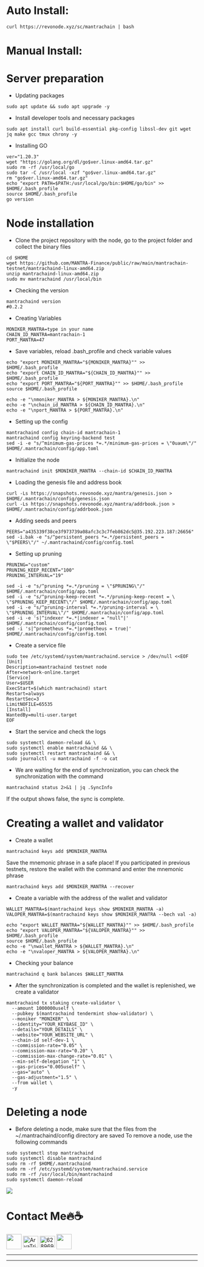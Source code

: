 # **Auto Install:**
``` 
curl https://revonode.xyz/sc/mantrachain | bash
```
# **Manual Install:**
# **Server preparation**
- Updating packages
```
sudo apt update && sudo apt upgrade -y
```
- Install developer tools and necessary packages
```
sudo apt install curl build-essential pkg-config libssl-dev git wget jq make gcc tmux chrony -y
```
- Installing GO
```
ver="1.20.3"
wget "https://golang.org/dl/go$ver.linux-amd64.tar.gz"
sudo rm -rf /usr/local/go
sudo tar -C /usr/local -xzf "go$ver.linux-amd64.tar.gz"
rm "go$ver.linux-amd64.tar.gz"
echo "export PATH=$PATH:/usr/local/go/bin:$HOME/go/bin" >> $HOME/.bash_profile
source $HOME/.bash_profile
go version
```
# **Node installation**
- Clone the project repository with the node, go to the project folder and collect the binary files
```
cd $HOME
wget https://github.com/MANTRA-Finance/public/raw/main/mantrachain-testnet/mantrachaind-linux-amd64.zip
unzip mantrachaind-linux-amd64.zip
sudo mv mantrachaind /usr/local/bin
```
- Checking the version
```
mantrachaind version
#0.2.2
```
- Creating Variables
```
MONIKER_MANTRA=type in your name
CHAIN_ID_MANTRA=mantrachain-1
PORT_MANTRA=47
```
- Save variables, reload .bash_profile and check variable values
```
echo "export MONIKER_MANTRA="${MONIKER_MANTRA}"" >> $HOME/.bash_profile
echo "export CHAIN_ID_MANTRA="${CHAIN_ID_MANTRA}"" >> $HOME/.bash_profile
echo "export PORT_MANTRA="${PORT_MANTRA}"" >> $HOME/.bash_profile
source $HOME/.bash_profile

echo -e "\nmoniker_MANTRA > ${MONIKER_MANTRA}.\n"
echo -e "\nchain_id_MANTRA > ${CHAIN_ID_MANTRA}.\n"
echo -e "\nport_MANTRA > ${PORT_MANTRA}.\n"
```
- Setting up the config
```
mantrachaind config chain-id mantrachain-1
mantrachaind config keyring-backend test
sed -i -e "s/^minimum-gas-prices *=.*/minimum-gas-prices = \"0uaum\"/" $HOME/.mantrachain/config/app.toml
```
- Initialize the node
```
mantrachaind init $MONIKER_MANTRA --chain-id $CHAIN_ID_MANTRA
```
- Loading the genesis file and address book
```
curl -Ls https://snapshots.revonode.xyz/mantra/genesis.json > $HOME/.mantrachain/config/genesis.json
curl -Ls https://snapshots.revonode.xyz/mantra/addrbook.json > $HOME/.mantrachain/config/addrbook.json
```
- Adding seeds and peers
```
PEERS="a435339f38ce3f973739a08afc3c3c7feb862dc5@35.192.223.187:26656"
sed -i.bak -e "s/^persistent_peers *=.*/persistent_peers = \"$PEERS\"/" ~/.mantrachaind/config/config.toml
```
- Setting up pruning
```
PRUNING="custom"
PRUNING_KEEP_RECENT="100"
PRUNING_INTERVAL="19"

sed -i -e "s/^pruning *=.*/pruning = \"$PRUNING\"/" $HOME/.mantrachain/config/app.toml
sed -i -e "s/^pruning-keep-recent *=.*/pruning-keep-recent = \
\"$PRUNING_KEEP_RECENT\"/" $HOME/.mantrachain/config/app.toml
sed -i -e "s/^pruning-interval *=.*/pruning-interval = \
\"$PRUNING_INTERVAL\"/" $HOME/.mantrachain/config/app.toml
sed -i -e 's|^indexer *=.*|indexer = "null"|' $HOME/.mantrachain/config/config.toml
sed -i 's|^prometheus *=.*|prometheus = true|' $HOME/.mantrachain/config/config.toml
```
- Create a service file
```
sudo tee /etc/systemd/system/mantrachaind.service > /dev/null <<EOF
[Unit]
Description=mantrachaind testnet node
After=network-online.target
[Service]
User=$USER
ExecStart=$(which mantrachaind) start
Restart=always
RestartSec=3
LimitNOFILE=65535
[Install]
WantedBy=multi-user.target
EOF
```
- Start the service and check the logs
```
sudo systemctl daemon-reload && \
sudo systemctl enable mantrachaind && \
sudo systemctl restart mantrachaind && \
sudo journalctl -u mantrachaind -f -o cat
```
- We are waiting for the end of synchronization, you can check the synchronization with the command
```
mantrachaind status 2>&1 | jq .SyncInfo
```
If the output shows false, the sync is complete.

# **Creating a wallet and validator**
- Create a wallet
```
mantrachaind keys add $MONIKER_MANTRA
```
Save the mnemonic phrase in a safe place!
If you participated in previous testnets, restore the wallet with the command and enter the mnemonic phrase
```
mantrachaind keys add $MONIKER_MANTRA --recover
```
- Create a variable with the address of the wallet and validator
```
WALLET_MANTRA=$(mantrachaind keys show $MONIKER_MANTRA -a)
VALOPER_MANTRA=$(mantrachaind keys show $MONIKER_MANTRA --bech val -a)

echo "export WALLET_MANTRA="${WALLET_MANTRA}"" >> $HOME/.bash_profile
echo "export VALOPER_MANTRA="${VALOPER_MANTRA}"" >> $HOME/.bash_profile
source $HOME/.bash_profile
echo -e "\nwallet_MANTRA > ${WALLET_MANTRA}.\n"
echo -e "\nvaloper_MANTRA > ${VALOPER_MANTRA}.\n"
```
- Checking your balance
```
mantrachaind q bank balances $WALLET_MANTRA
```
- After the synchronization is completed and the wallet is replenished, we create a validator
```
mantrachaind tx staking create-validator \
  --amount 1000000uself \
  --pubkey $(mantrachaind tendermint show-validator) \
  --moniker "MONIKER" \
  --identity="YOUR_KEYBASE_ID" \
  --details="YOUR_DETAILS" \
  --website="YOUR_WEBSITE_URL" \
  --chain-id self-dev-1 \
  --commission-rate="0.05" \
  --commission-max-rate="0.20" \
  --commission-max-change-rate="0.01" \
  --min-self-delegation "1" \
  --gas-prices="0.005uself" \
  --gas="auto" \
  --gas-adjustment="1.5" \
  --from wallet \
  -y
```
# **Deleting a node**
- Before deleting a node, make sure that the files from the ~/.mantrachaind/config directory are saved To remove a node, use the following commands
```
sudo systemctl stop mantrachaind
sudo systemctl disable mantrachaind
sudo rm -rf $HOME/.mantrachaind
sudo rm -rf /etc/systemd/system/mantrachaind.service
sudo rm -rf /usr/local/bin/mantrachaind
sudo systemctl daemon-reload
```

<img src="https://pbs.twimg.com/media/F7BeL7OXsAAXjxE.jpg:large">

# **Contact Me🔥☕**
<p align="left">
<a href="https://www.github.com/0xGilang"><img height="40" width="40" align="center" src="https://avatars.githubusercontent.com/u/94946818?v=4"></a>
<a href="https://www.facebook.com/Gilangbuanasultoni" target="blank"><img align="center" src="https://raw.githubusercontent.com/rahuldkjain/github-profile-readme-generator/master/src/images/icons/Social/facebook.svg" alt="AryaTrickers2020" height="30" width="40" /></a>
<a href="https://wa.me/6282131561458?text=Halo+Bang+Gilang" target="blank"><img align="center" src="https://raw.githubusercontent.com/rahuldkjain/github-profile-readme-generator/master/src/images/icons/Social/whatsapp.svg" alt="6289694295787" height="30" width="40" /></a>
<a href="https://twitter.com/Gilangsultoni"><img height="40" width="40" align="center" src="https://static.dezeen.com/uploads/2023/07/x-logo-twitter-elon-musk_dezeen_2364_col_0.jpg"></a>

------
------
